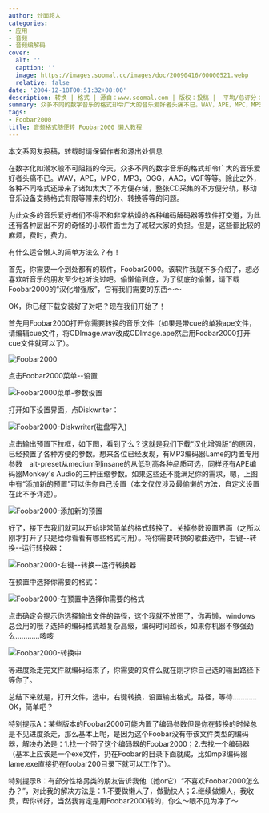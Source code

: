 ```yaml
---
author: 炒面超人
categories:
- 应用
- 音频
- 音频编解码
cover:
  alt: ''
  caption: ''
  image: https://images.soomal.cc/images/doc/20090416/00000521.webp
  relative: false
date: '2004-12-18T00:51:32+08:00'
description: 转换 | 格式 | 源自：www.soomal.com | 版权：投稿 |  平均/总评分：09.00/18
summary: 众多不同的数字音乐的格式却令广大的音乐爱好者头痛不已。WAV，APE，MPC，MP3，OGG，AAC，VQF等等。除此之外，各种不同格式还带来了诸如太大了不方便存储，整张CD采集的不方便分轨，移动音乐设备支持格式有限等带来的切分、转换等等的问题。有什么适合懒人的简单方法么？有！
tags:
- Foobar2000
title: 音频格式随便转 Foobar2000 懒人教程
---
```


本文系网友投稿，转载时请保留作者和源出处信息

在数字化如潮水般不可阻挡的今天，众多不同的数字音乐的格式却令广大的音乐爱好者头痛不已。WAV，APE，MPC，MP3，OGG，AAC，VQF等等。除此之外，各种不同格式还带来了诸如太大了不方便存储，整张CD采集的不方便分轨，移动音乐设备支持格式有限等带来的切分、转换等等的问题。

为此众多的音乐爱好者们不得不和非常枯燥的各种编码解码器等软件打交道，为此还有各种层出不穷的奇怪的小软件面世为了减轻大家的负担。但是，这些都比较的麻烦，费时，费力。

有什么适合懒人的简单方法么？有！

首先，你需要一个到处都有的软件，Foobar2000。该软件我就不多介绍了，想必喜欢听音乐的朋友至少也听说过吧。偷懒偷到底，为了彻底的偷懒，请下载Foobar2000的“汉化增强版”，它有我们需要的东西～～

OK，你已经下载安装好了对吧？现在我们开始了！

首先用Foobar2000打开你需要转换的音乐文件（如果是带cue的单独ape文件，请编辑cue文件，将CDImage.wav改成CDImage.ape然后用Foobar2000打开cue文件就可以了）。

![Foobar2000](https://images.soomal.cc/images/doc/20090416/00000518.webp)



点击Foobar2000菜单--设置

![Foobar2000菜单-参数设置](https://images.soomal.cc/images/doc/20090416/00000519.webp)



打开如下设置界面，点Diskwriter：

![Foobar2000-Diskwriter(磁盘写入)](https://images.soomal.cc/images/doc/20090416/00000524.webp)



点击输出预置下拉框，如下图，看到了么？这就是我们下载“汉化增强版”的原因，已经预置了各种方便的参数。想来各位已经发现，有MP3编码器Lame的内置专用参数　alt-preset从medium到insane的从低到高各种品质可选，同样还有APE编码器Monkey's Audio的三种压缩参数。如果这些还不能满足你的需求，嗯，上图中有“添加新的预置”可以供你自己设置（本文仅仅涉及最偷懒的方法，自定义设置在此不予详述）。

![Foobar2000-添加新的预置](https://images.soomal.cc/images/doc/20090416/00000523.webp)



好了，接下去我们就可以开始非常简单的格式转换了。关掉参数设置界面（之所以刚才打开了只是给你看看有哪些格式可用）。将你需要转换的歌曲选中，右键--转换--运行转换器：

![Foobar2000-右键--转换--运行转换器](https://images.soomal.cc/images/doc/20090416/00000522.webp)



在预置中选择你需要的格式：

![Foobar2000-在预置中选择你需要的格式](https://images.soomal.cc/images/doc/20090416/00000521.webp)



点击确定会提示你选择输出文件的路径，这个我就不放图了，你再懒，windows总会用的哦？选择的编码格式越复杂高级，编码时间越长，如果你机器不够强劲么…………咳咳

![Foobar2000-转换中](https://images.soomal.cc/images/doc/20090416/00000520.webp)



等进度条走完文件就编码结束了，你需要的文件么就在刚才你自己选的输出路径下等你了。

总结下来就是，打开文件，选中，右键转换，设置输出格式，路径，等待…………OK，简单吧？

特别提示A：某些版本的Foobar2000可能内置了编码参数但是你在转换的时候总是不见进度条走，那么基本上呢，是因为这个Foobar没有带该文件类型的编码器，解决办法是：1.找一个带了这个编码器的Foobar2000；2.去找一个编码器（基本上应该是一个exe文件，扔在Foobar的目录下面就成，比如mp3编码器lame.exe直接扔在foobar200目录下就可以工作了）。

特别提示B：有部分性格另类的朋友告诉我他（她or它）“不喜欢Foobar2000怎么办？”，对此我的解决方法是：1.不要做懒人了，做勤快人；2.继续做懒人，我收费，帮你转好，当然我肯定是用Foobar2000转的，你么～眼不见为净了～